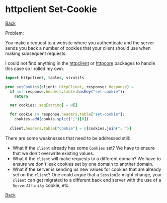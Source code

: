 # httpclient Set-Cookie

[Back](../README.md)

Problem:

You make a request to a website where you authenticate and the server sends you back a number of cookies that your client should use when making subsequent requests.


I could not find anything in the [httpclient](https://github.com/nim-lang/Nim/blob/version-1-0/lib/pure/httpclient.nim) or [httpcore](https://github.com/nim-lang/Nim/blob/version-1-0/lib/pure/httpcore.nim) packages to handle this case so I rolled my own.

```nim
import httpclient, tables, strutils

proc setCookies(client: HttpClient, response: Response) =
  if not response.headers.table.hasKey("set-cookie"):
    return

  var cookies: seq[string] = @[]

  for cookie in response.headers.table["set-cookie"]:
    cookies.add(cookie.split(";")[0])
  
  client.headers.table["Cookie"] = @[cookies.join("; ")]
```

There are some weaknesses that need to be addressed still:
- What if the `client` already has some `Cookies` set? We have to ensure that we don't overwrite existing values.
- What if the `client` will make requests to a different domain? We have to ensure we don't leak cookies set by one domain to another domain.
- What if the server is sending us new values for cookies that are already set on the `client`? One could argue that a `SessionId` might change, your `client` can get migrated to a different back end server with the use of a `ServerAffinity` cookie, etc.

[Back](../README.md)
